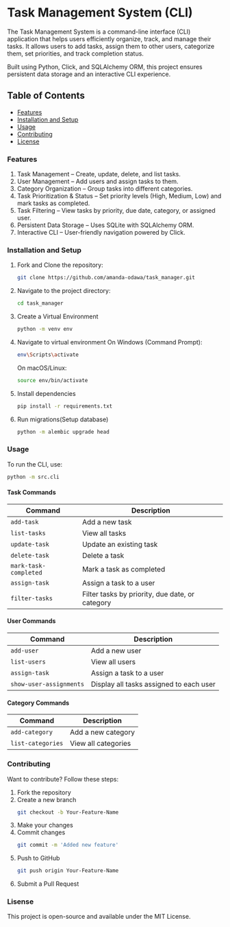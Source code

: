 # Task Management System (CLI)

The Task Management System is a command-line interface (CLI) application that helps users efficiently organize, track, and manage their tasks. It allows users to add tasks, assign them to other users, categorize them, set priorities, and track completion status.

Built using Python, Click, and SQLAlchemy ORM, this project ensures persistent data storage and an interactive CLI experience.

## Table of Contents
- [Features](#features)
- [Installation and Setup](#installation-and-setup)
- [Usage](#usage)
- [Contributing](#contributing)
- [License](#license)

### Features
1. Task Management – Create, update, delete, and list tasks.
2. User Management – Add users and assign tasks to them.
3. Category Organization – Group tasks into different categories.
4. Task Prioritization & Status – Set priority levels (High, Medium, Low) and mark tasks as completed.
5. Task Filtering – View tasks by priority, due date, category, or assigned user.
6. Persistent Data Storage – Uses SQLite with SQLAlchemy ORM.
7. Interactive CLI – User-friendly navigation powered by Click.

### Installation and Setup
1. Fork and Clone the repository:
    ```bash
    git clone https://github.com/amanda-odawa/task_manager.git
    ```
2. Navigate to the project directory:
    ```bash
    cd task_manager
    ```
3. Create a Virtual Environment
    ```bash
    python -m venv env
    ```
4. Navigate to virtual environment
    On Windows (Command Prompt):
    ```bash
    env\Scripts\activate
    ```
    On macOS/Linux:
    ```bash
    source env/bin/activate
    ```
5. Install dependencies
    ```bash
    pip install -r requirements.txt
    ```
6. Run migrations(Setup database)
    ```bash
    python -m alembic upgrade head
    ```

### Usage
To run the CLI, use:
 ```bash
 python -m src.cli 
 ```
#### **Task Commands**
| Command                 | Description                                      |
|-------------------------|--------------------------------------------------|
| `add-task`             | Add a new task                                   |
| `list-tasks`           | View all tasks                                   |
| `update-task`          | Update an existing task                          |
| `delete-task`          | Delete a task                                    |
| `mark-task-completed`  | Mark a task as completed                         |
| `assign-task`          | Assign a task to a user                          |
| `filter-tasks`         | Filter tasks by priority, due date, or category  |


#### **User Commands**
| Command                 | Description                                      |
|-------------------------|--------------------------------------------------|
| `add-user`             | Add a new user                                   |
| `list-users`           | View all users                                   |
| `assign-task`          | Assign a task to a user                          |
| `show-user-assignments`| Display all tasks assigned to each user          |


#### **Category Commands**
| Command                | Description                                      |
|------------------------|--------------------------------------------------|
| `add-category`        | Add a new category                               |
| `list-categories`     | View all categories                             |

### Contributing
Want to contribute? Follow these steps:
1. Fork the repository
2. Create a new branch 
    ```bash
    git checkout -b Your-Feature-Name
    ```
3. Make your changes
4. Commit changes 
    ```bash
    git commit -m 'Added new feature'
    ```
5. Push to GitHub 
    ```bash
    git push origin Your-Feature-Name
    ```
6. Submit a Pull Request

### Lisense
This project is open-source and available under the MIT License.

